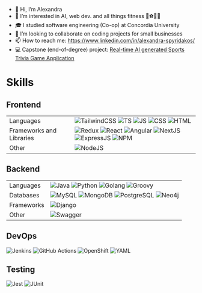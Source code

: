 - 👋 Hi, I’m Alexandra
- 👀 I’m interested in AI, web dev. and all things fitness 🚴⚽🏋️‍♀️
- 🎓 I studied software engineering (Co-op) at Concordia University
- 💞️ I’m looking to collaborate on coding projects for small businesses
- 📫 How to reach me:  https://www.linkedin.com/in/alexandra-spyridakos/
- 💻 Capstone (end-of-degree) project: [Real-time AI generated Sports Trivia Game Application](https://sportzio.io) 

# Skills
## Frontend
| | |
|---|---|
|Languages|![TailwindCSS](https://img.shields.io/badge/Tailwind_CSS-38B2AC?logo=tailwind-css&logoColor=white) ![TS](https://img.shields.io/badge/TypeScript-007ACC?logo=typescript&logoColor=white) ![JS](https://img.shields.io/badge/JavaScript-F7DF1E?logo=javascript&logoColor=black) ![CSS](https://img.shields.io/badge/CSS3-1572B6?logo=css3&logoColor=white) ![HTML](https://img.shields.io/badge/HTML5-E34F26?logo=html5&logoColor=white)|
|Frameworks and Libraries|![Redux](https://img.shields.io/badge/Redux-593D88?logo=redux&logoColor=white) ![React](https://img.shields.io/badge/React-20232A?logo=react&logoColor=61DAFB) ![Angular](https://img.shields.io/badge/Angular-DD0031?logo=angular&logoColor=white) ![NextJS](https://img.shields.io/badge/Next.js-000?logo=nextdotjs&logoColor=fff) ![ExpressJS](https://img.shields.io/badge/Express.js-404D59?) ![NPM](https://img.shields.io/badge/npm-CB3837?logo=npm&logoColor=white) |
|Other|![NodeJS](https://img.shields.io/badge/Node.js-43853D?logo=node.js&logoColor=white)|

## Backend
|||
|---|---|
|Languages|![Java](https://img.shields.io/badge/Java-ED8B00?logo=openjdk&logoColor=white) ![Python](https://img.shields.io/badge/Python-3776AB?logo=python&logoColor=white) ![Golang](https://img.shields.io/badge/Go-00ADD8?logo=go&logoColor=white) ![Groovy](https://img.shields.io/badge/Groovy-%234298B8?logo=apachegroovy&logoColor=white&cacheSeconds=https%3A%2F%2Fgroovy-lang.org%2Fdocumentation.html)|
|Databases|![MySQL](https://img.shields.io/badge/MySQL-005C84?logo=mysql&logoColor=white) ![MongoDB](https://img.shields.io/badge/MongoDB-%234ea94b.svg?logo=mongodb&logoColor=white) ![PostgreSQL](https://img.shields.io/badge/PostgreSQL-316192?logo=postgresql&logoColor=white) ![Neo4j](https://img.shields.io/badge/Neo4j-018bff?logo=neo4j&logoColor=white)|
|Frameworks|![Django](https://img.shields.io/badge/Django-092E20?logo=django&logoColor=white)|
|Other|![Swagger](https://img.shields.io/badge/-Swagger-%23Clojure?logo=swagger&logoColor=white)|

## DevOps
![Jenkins](https://img.shields.io/badge/Jenkins-%23D24939?logo=jenkins&logoColor=white&cacheSeconds=https%3A%2F%2Fwww.jenkins.io%2Fdoc%2F)
![GitHub Actions](https://img.shields.io/badge/GitHub%20Actions-%232088FF?logo=githubactions&logoColor=white)
![OpenShift](https://img.shields.io/badge/OpenShift-%23EE0000?logo=redhatopenshift&logoColor=white&link=https%3A%2F%2Fdocs.openshift.com%2F)
![YAML](https://img.shields.io/badge/YAML-%23CB171E?logo=yaml&logoColor=white&link=https%3A%2F%2Fyaml.org%2Fspec%2F1.2.2%2F)

## Testing
![Jest](https://img.shields.io/badge/Jest-323330?logo=Jest&logoColor=white)
![JUnit](https://img.shields.io/badge/JUnit-%2325A162?logo=junit5&logoColor=white&link=https%3A%2F%2Fjunit.org%2Fjunit5%2Fdocs%2Fcurrent%2Fuser-guide%2F)

<!---
aspyridakos/aspyridakos is a ✨ special ✨ repository because its `README.md` (this file) appears on your GitHub profile.
You can click the Preview link to take a look at your changes.
--->
